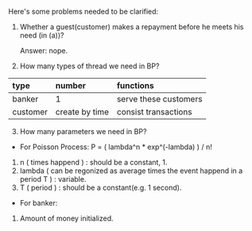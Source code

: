 Here's some problems needed to be clarified:

1.	Whether a guest(customer) makes a repayment before he meets his need (in (a))?

	Answer: nope.

2.	How many types of thread we need in BP?

   |type 			|number          |functions            |
   |:-------------|:---------------|:--------------------|
   |banker 			|1 				  |serve these customers|
   |customer 		|create by time  |consist transactions |

3.	How many parameters we need in BP?

  - For Poisson Process:
      P = ( lambda^n * exp^(-lambda) ) / n!
   1.	n (	times happend ) : should be a constant, 1.
   2.	lambda ( can be regonized as average times the event happend in a period T ) : variable.
   3.	T ( period ) : should be a constant(e.g. 1 second).
  - For banker:
   1.	Amount of money initialized.
